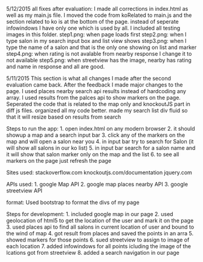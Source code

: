 5/12/2015
all fixes after evaluation:
I made all corrections in index.html as well as my main.js file. I moved the code from koRelated to main.js and the section related to ko is at the bottom of the page. instead of seperate infowindows I have only one which is used by all. I included all testing images in this folder.
	step1.png: when page loads first
	step2.png: when I type salon in my search input box and list view shows
	step3.png: when I type the name of a salon and that is the only one showing on list and marker
	step4.png: when rating is not avalable from nearby response I change it to not available
	step5.png: when streetview has the image, nearby has rating and name in response and all are good.

5/11/2015
This section is what all changes I made after the second evaluation came back.
After the feedback I made major changes to the page. I used places nearby search api results instead of hardcoding any array. I used results from the palces api to show markers on the page. Seperated the code that is related to the map only and knockoutJS part in diff js files. organized all my code better. made my search list div fluid so that it will resize based on results from search


Steps to run the app:
	1. open index.html on any modern browser
	2. it should showup a map and a search input bar
	3. click any of the markers on the map and will open a salon near you
	4. in input bar try to search for Salon (it will show all salons in our ko list)
	5. in input bar search for a salon name and it will show that salon marker only on the map and the list
	6. to see all markers on the page just refresh the page


Sites used:
	stackoverflow.com
	knockoutjs.com/documentation
	jquery.com

APIs used:
	1. google Map API
	2. google map places nearby API
	3. google streetview API

format:
	Used bootstrap to format the divs of my page 

Steps for development:
	1. included google map in our page
	2. used geolocation of html5 to get the location of the user and mark it on the page
	3. used places api to find all salons in current location of user and bound to the wind of map
	4. got result from places and saved the points in an arra
	5. showed markers for those points
	6. sued streetview to assign to image of each location 
	7. added infowindows for all points icluding the image of the lcations got from streetview
	8. added a search navigation in our page 






